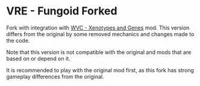 # VRE - Fungoid Forked
Fork with integration with [WVC - Xenotypes and Genes](https://github.com/WVCSergkart/WVC_RacesBiotech) mod. This version differs from the original by some removed mechanics and changes made to the code.

Note that this version is not compatible with the original and mods that are based on or depend on it.

It is recommended to play with the original mod first, as this fork has strong gameplay differences from the original.
